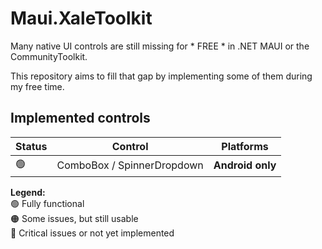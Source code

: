 # Maui.XaleToolkit

Many native UI controls are still missing for * FREE * in .NET MAUI or the CommunityToolkit.

This repository aims to fill that gap by implementing some of them during my free time.  

## Implemented controls

| Status | Control | Platforms |
| - | - | - |
| 🟢 | ComboBox / SpinnerDropdown | **Android only** |

**Legend:**  
🟢 Fully functional  
🟠 Some issues, but still usable  
🔴 Critical issues or not yet implemented
